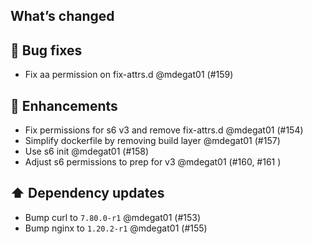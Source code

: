 ## What’s changed

## 🐛 Bug fixes

- Fix aa permission on fix-attrs.d @mdegat01 (#159)

## 🚀 Enhancements

- Fix permissions for s6 v3 and remove fix-attrs.d @mdegat01 (#154)
- Simplify dockerfile by removing build layer @mdegat01 (#157)
- Use s6 init @mdegat01 (#158)
- Adjust s6 permissions to prep for v3 @mdegat01 (#160, #161 )

## ⬆️ Dependency updates

- Bump curl to `7.80.0-r1` @mdegat01 (#153)
- Bump nginx to `1.20.2-r1` @mdegat01 (#155)
